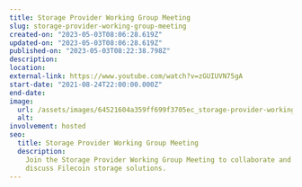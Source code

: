 ```yaml
---
title: Storage Provider Working Group Meeting
slug: storage-provider-working-group-meeting
created-on: "2023-05-03T08:06:28.619Z"
updated-on: "2023-05-03T08:06:28.619Z"
published-on: "2023-05-03T08:22:38.798Z"
description:
location:
external-link: https://www.youtube.com/watch?v=zGUIUVN75gA
start-date: "2021-08-24T22:00:00.000Z"
end-date:
image:
  url: /assets/images/64521604a359ff699f3705ec_storage-provider-working-group.png
  alt:
involvement: hosted
seo:
  title: Storage Provider Working Group Meeting
  description:
    Join the Storage Provider Working Group Meeting to collaborate and
    discuss Filecoin storage solutions.
---
```

